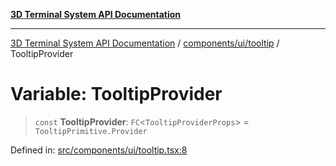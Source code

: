 [**3D Terminal System API Documentation**](../../../../README.md)

***

[3D Terminal System API Documentation](../../../../README.md) / [components/ui/tooltip](../README.md) / TooltipProvider

# Variable: TooltipProvider

> `const` **TooltipProvider**: `FC`\<`TooltipProviderProps`\> = `TooltipPrimitive.Provider`

Defined in: [src/components/ui/tooltip.tsx:8](https://github.com/Dicommunitas/ThreeJS_Terminal_3D/blob/31531b560b5bf5acf587cf3f1c2c703355c09988/src/components/ui/tooltip.tsx#L8)
